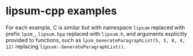 # lipsum-cpp examples

For each example, C is similar but with namespace `lipsum` replaced with prefix `lpsm_`, `lipsum.hpp` replaced with `lipsum.h`, and arguments explicitly provided to functions, such as `lpsm_GenerateParagraphList(5, 5, 8, 4, 12)` replacing `lipsum::GenerateParagraphList()`.
